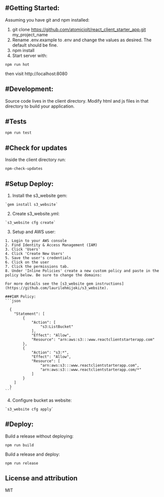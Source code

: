 #Getting Started:
-----------------------

Assuming you have git and npm installed:

1. git clone https://github.com/atomicjolt/react_client_starter_app.git my_project_name
2. Rename .env.example to .env and change the values as desired. The default should be fine.
3. npm install
4. Start server with:

  `npm run hot`

then visit http://localhost:8080


#Development:
-----------------------
Source code lives in the client directory. Modify html and js files in that directory to build your 
application.


#Tests
-----------
  `npm run test`
    

#Check for updates
-----------
Inside the client directory run:

  `npm-check-updates`


#Setup Deploy:
-----------------------

  1. Install the s3_website gem:
  
    `gem install s3_website`

  2. Create s3_website.yml:

    `s3_website cfg create`

  3. Setup and AWS user:

    1. Login to your AWS console
    2. Find Identity & Access Management (IAM)
    3. Click 'Users'
    4. Click 'Create New Users'
    5. Save the user's credentials
    6. Click on the user
    7. Click the permissions tab.
    8. Under 'Inline Policies' create a new custom policy and paste in the policy below. Be sure to change the domains:

    For more details see the [s3_website gem instructions](https://github.com/laurilehmijoki/s3_website).

    ###IAM Policy:
    ```json

      {
        "Statement": [
            {
                "Action": [
                    "s3:ListBucket"
                ],
                "Effect": "Allow",
                "Resource": "arn:aws:s3:::www.reactclientstarterapp.com"
            },
            {
                "Action": "s3:*",
                "Effect": "Allow",
                "Resource": [
                    "arn:aws:s3:::www.reactclientstarterapp.com",
                    "arn:aws:s3:::www.reactclientstarterapp.com/*"
                ]
            }
        ]
      }
    ```

  4. Configure bucket as website:

    `s3_website cfg apply`
   

#Deploy:
-----------------------

  Build a release without deploying:

  `npm run build`
  

  Build a release and deploy:
  
  `npm run release`


License and attribution
-----------------------
MIT